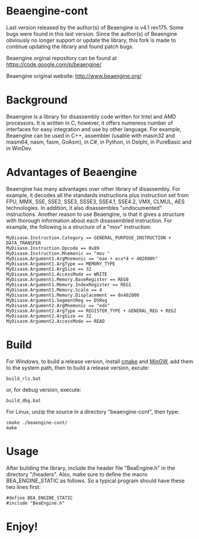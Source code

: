 # Beaengine-cont
Last version released by the author(s) of Beaengine is v4.1 rev175. Some bugs were found in this last version. Since the author(s) of Beaengine obviously no longer support or update the library, this fork is made to continue updating the library and found patch bugs.

Beaengine orginal repository can be found at https://code.google.com/p/beaengine/

Beaengine original website: http://www.beaengine.org/

# Background
Beaengine is a library for disassembly code written for Intel and AMD processors. It is written in C, however, it offers numereos number of interfaces for easy integration and use by other language. For example, Beaengine can be used in C++, assembler (usable with masm32 and masm64, nasm, fasm, GoAsm), in C#, in Python, in Delphi, in PureBasic and in WinDev.

# Advantages of Beaengine
Beaengine has many advantages over other library of disassembly. For example, it decodes all the standards instructions plus instruction set from FPU, MMX, SSE, SSE2, SSE3, SSSE3, SSE4.1, SSE4.2, VMX, CLMUL, AES technologies. In addition, it also disassembles "undocumented" instructions.
Another reason to use Beaengine, is that it gives a structure with thorough information about each disassembled instruction. For example, the following is a structure of a "mov" instruction:
```
MyDisasm.Instruction.Category == GENERAL_PURPOSE_INSTRUCTION + DATA_TRANSFER
MyDisasm.Instruction.Opcode == 0x89
MyDisasm.Instruction.Mnemonic == "mov "
MyDisasm.Argument1.ArgMnemonic == "eax + ecx*4 + 402000h"
MyDisasm.Argument1.ArgType == MEMORY_TYPE
MyDisasm.Argument1.ArgSize == 32
MyDisasm.Argument1.AccessMode == WRITE
MyDisasm.Argument1.Memory.BaseRegister == REG0
MyDisasm.Argument1.Memory.IndexRegister == REG1
MyDisasm.Argument1.Memory.Scale == 4
MyDisasm.Argument1.Memory.Displacement == 0x402000
MyDisasm.Argument1.SegmentReg == DSReg
MyDisasm.Argument2.ArgMnemonic == "edx"
MyDisasm.Argument2.ArgType == REGISTER_TYPE + GENERAL_REG + REG2
MyDisasm.Argument2.ArgSize == 32
MyDisasm.Argument2.AccessMode == READ
```
# Build
For Windows, to build a release version, install [cmake](http://www.cmake.org/download/) and [MinGW](http://sourceforge.net/projects/mingw/files/), add them to the system path, then to build a release version, excute:
```
build_rls.bat
```
or, for debug version, execute:
```
build_dbg.bat
```

For Linux, unzip the source in a directory "beaengine-cont", then type:
```
cmake ./beaengine-cont/
make
```

# Usage
After building the library, include the header file "BeaEngine.h" in the directory "/headers".
Also, make sure to define the macro BEA_ENGINE_STATIC as follows. So a typical program should have these two lines first:
``` 
#define BEA_ENGINE_STATIC
#include "BeaEngine.h"
```

# Enjoy!
